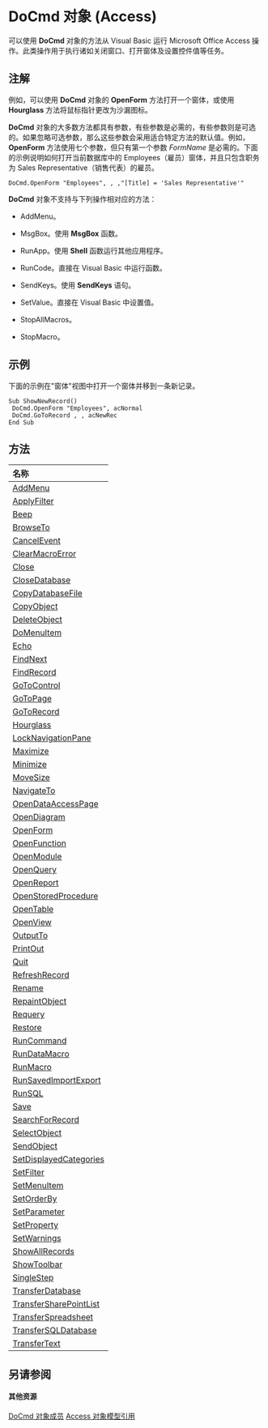 
# DoCmd 对象 (Access)

可以使用  **DoCmd** 对象的方法从 Visual Basic 运行 Microsoft Office Access 操作。此类操作用于执行诸如关闭窗口、打开窗体及设置控件值等任务。


## 注解

例如，可以使用  **DoCmd** 对象的 **OpenForm** 方法打开一个窗体，或使用 **Hourglass** 方法将鼠标指针更改为沙漏图标。

 **DoCmd** 对象的大多数方法都具有参数，有些参数是必需的，有些参数则是可选的。如果忽略可选参数，那么这些参数会采用适合特定方法的默认值。例如， **OpenForm** 方法使用七个参数，但只有第一个参数 _FormName_ 是必需的。下面的示例说明如何打开当前数据库中的 Employees（雇员）窗体，并且只包含职务为 Sales Representative（销售代表）的雇员。




```
DoCmd.OpenForm "Employees", , ,"[Title] = 'Sales Representative'"
```

 **DoCmd** 对象不支持与下列操作相对应的方法：


- AddMenu。
    
- MsgBox。使用  **MsgBox** 函数。
    
- RunApp。使用  **Shell** 函数运行其他应用程序。
    
- RunCode。直接在 Visual Basic 中运行函数。
    
- SendKeys。使用  **SendKeys** 语句。
    
- SetValue。直接在 Visual Basic 中设置值。
    
- StopAllMacros。
    
- StopMacro。
    

## 示例

下面的示例在"窗体"视图中打开一个窗体并移到一条新记录。


```
Sub ShowNewRecord() 
 DoCmd.OpenForm "Employees", acNormal 
 DoCmd.GoToRecord , , acNewRec 
End Sub
```


## 方法



|**名称**|
|:-----|
|[AddMenu](d2db2143-fd15-56b3-ee99-b895bc6b21f8.md)|
|[ApplyFilter](926c7135-131b-1a7c-465b-a9b2ed71cd7b.md)|
|[Beep](822a565d-89d9-fdc1-eb01-b8535e363714.md)|
|[BrowseTo](7cfd2cc5-ad2d-4bf8-ed90-1fb6adf1890a.md)|
|[CancelEvent](f8c0d2ff-9bf3-09d5-d15b-d3134bb6df80.md)|
|[ClearMacroError](2784bfc8-f61a-a461-e067-640a4244436d.md)|
|[Close](3fdb2fa2-31d8-baf7-89f3-f9ef330280b3.md)|
|[CloseDatabase](0150a029-176c-7385-71ee-0d76d6fb9ca3.md)|
|[CopyDatabaseFile](15a820d9-fbcb-d803-d58a-5718924e6c73.md)|
|[CopyObject](003e5b47-f8a2-2b6a-5e0c-7fb3e87b3258.md)|
|[DeleteObject](8e59c5a8-89bd-0d90-9fd1-a1178c73c1c1.md)|
|[DoMenuItem](b897bfdb-7f03-2b42-2bfd-219a2f4aa21b.md)|
|[Echo](519b4fe7-ff48-7ab3-3117-43da2278aa66.md)|
|[FindNext](7edd2936-85d2-27f1-e72e-2408338fa740.md)|
|[FindRecord](dc48bc3d-5408-40a8-509b-e52b48b26187.md)|
|[GoToControl](2b51231d-f6a4-4891-d49d-bedb68f85b04.md)|
|[GoToPage](37fe25b3-85b2-f681-acfd-96dab039e58f.md)|
|[GoToRecord](5494b6fc-112f-e944-9072-873b00271ab1.md)|
|[Hourglass](e032e879-6ce4-982d-08cb-f9622c000b11.md)|
|[LockNavigationPane](64b44d9b-4cbd-182c-9bfb-89b4ca04dbf9.md)|
|[Maximize](6b1103f5-07b8-fbcf-ff7e-ccbfd6945768.md)|
|[Minimize](fa29ccaa-9d61-c5c3-fc32-f53a5d96ff05.md)|
|[MoveSize](8fe8fc60-023e-26ce-c11a-2c29ffc21fbb.md)|
|[NavigateTo](27a6e4ee-1c03-2652-3c5a-73c45f3109df.md)|
|[OpenDataAccessPage](130dcb88-e3e6-25a6-186c-bf541d114169.md)|
|[OpenDiagram](a9736e57-eb82-77d7-c57a-8c793333392a.md)|
|[OpenForm](a1c9d3a9-2af8-c30a-acb0-6428c70dcdb0.md)|
|[OpenFunction](56168394-9e83-f620-8b5e-680e824ec941.md)|
|[OpenModule](3d0b1599-6f52-e369-55e4-7fdc1c370953.md)|
|[OpenQuery](3ea20a28-8dd4-e54c-831b-e7e5444aa793.md)|
|[OpenReport](3c08755a-5116-f085-d498-725dc12e62f1.md)|
|[OpenStoredProcedure](90e229f9-072a-8d41-4c9b-363501770c8c.md)|
|[OpenTable](6461c8c1-7452-f812-8914-e46406c58eae.md)|
|[OpenView](8d2970dd-9a06-f917-04da-850b085126dd.md)|
|[OutputTo](2a21a7c3-0846-cbec-d5dd-a1648f705557.md)|
|[PrintOut](3b7c1ab7-1a60-cab3-2d4e-c95d6b5bd4aa.md)|
|[Quit](2644084a-fd24-6271-7679-46c5f1b206d5.md)|
|[RefreshRecord](2707cdf2-7458-7ef2-8c20-26fed3eda3ce.md)|
|[Rename](c9286727-a172-b7c5-c8b4-6e63012db98a.md)|
|[RepaintObject](6def040f-ae34-ce49-d3a0-786ad09bdc20.md)|
|[Requery](6869c39f-b43f-ad83-4140-67b763342605.md)|
|[Restore](455c2589-6d1a-aa87-d338-37bcb0abe608.md)|
|[RunCommand](5d4a4a3c-cea0-7f2c-8af7-51b65f7bdcf8.md)|
|[RunDataMacro](e95b7a8e-a502-67c6-1941-dd5a06c08ef7.md)|
|[RunMacro](2abb0056-3f8a-337b-307f-6d653aa2b963.md)|
|[RunSavedImportExport](cb0ade9a-5cd4-1225-5231-8266fdfb3690.md)|
|[RunSQL](5d61f75a-b220-cc2c-edea-51a6d4f9f106.md)|
|[Save](7e01f370-36c9-9f4d-b506-61bc8886ee18.md)|
|[SearchForRecord](eb7a82b0-1ecb-cbfe-94b0-e2d6742de8b4.md)|
|[SelectObject](def1bac5-57b1-0b2c-d39a-f0c10962880c.md)|
|[SendObject](881004c6-2dd7-55f1-2a16-2d28034125a8.md)|
|[SetDisplayedCategories](ae2290c3-43ff-c19d-63f8-41427aacd9ce.md)|
|[SetFilter](98c3e202-8581-2215-7fb2-4a006a97d38f.md)|
|[SetMenuItem](690263c1-5e0f-54cd-1032-b2f718d82075.md)|
|[SetOrderBy](020fde6d-4809-79f6-3da5-fc5f6a315a83.md)|
|[SetParameter](55e64bab-1c5e-9da0-5425-c8ed7b0bb1c2.md)|
|[SetProperty](32347eb6-115d-36c5-4c18-eab7e7422b78.md)|
|[SetWarnings](fe8cbd54-fa63-4057-8ea2-da9ba79ed1a6.md)|
|[ShowAllRecords](765ead1a-d626-3a54-1831-1490fc8daacc.md)|
|[ShowToolbar](63663cc5-a591-c847-25c8-25777cf7806a.md)|
|[SingleStep](fa355661-9605-9477-15f6-10f0a163ba67.md)|
|[TransferDatabase](7eff4d0c-f660-72db-ee99-b6a3158f01de.md)|
|[TransferSharePointList](9cbd8de6-dc1a-47b0-c1f4-62959a66faf4.md)|
|[TransferSpreadsheet](0349d8e0-9363-0eda-4efb-a73c9e643823.md)|
|[TransferSQLDatabase](d6a88496-9137-b190-8357-316fd580a036.md)|
|[TransferText](e59f26dc-2df8-8d87-b73d-f3004eed0719.md)|

## 另请参阅


#### 其他资源


[DoCmd 对象成员](3e7ade9e-86e4-0751-188b-5d31c9101651.md)
[Access 对象模型引用](http://msdn.microsoft.com/library/2de134a4-6c5c-d2a3-8377-f4dd973ba650%28Office.15%29.aspx)